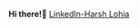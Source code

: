 **Hi there!**:wave:
<a href="https://www.linkedin.com/in/harsh-lohia-637a7b19b/">LinkedIn-Harsh Lohia</a>
